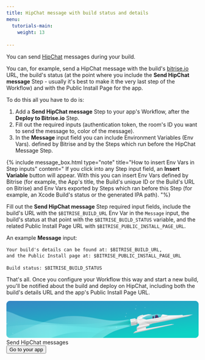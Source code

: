 ```yaml
---
title: HipChat message with build status and details
menu:
  tutorials-main:
    weight: 13

---
```

You can send [HipChat](https://www.hipchat.com/) messages during your build.

You can, for example, send a HipChat message with the build's [bitrise.io](https://www.bitrise.io) URL,
the build's status (at the point where you include the **Send HipChat message** Step - usually it's best to
make it the very last step of the Workflow) and with the Public Install Page for the app.

To do this all you have to do is:

1. Add a **Send HipChat message** Step to your app's Workflow, after the **Deploy to Bitrise.io** Step.
2. Fill out the required inputs (authentication token, the room's ID you want to send the message to,
   color of the message).
3. In the **Message** input field you can include Environment Variables (Env Vars).
   defined by Bitrise and by the Steps which run before the HipChat Message Step.

{% include message_box.html type="note" title="How to insert Env Vars in Step inputs" content=" If you click into any Step input field, an **Insert Variable** button will appear. With this you can insert Env Vars defined by Bitrise (for example, the App's title, the Build's unique ID or the Build's URL on Bitrise) and Env Vars exported by Steps which ran before this Step (for example, an Xcode Build's status or the generated IPA path). "%}

Fill out the **Send HipChat message** Step required input fields, include the build's URL with the `$BITRISE_BUILD_URL` Env Var in the `Message` input, the build's status at that point with the `$BITRISE_BUILD_STATUS` variable, and the related Public Install Page URL with `$BITRISE_PUBLIC_INSTALL_PAGE_URL`.

An example **Message** input:

    Your build's details can be found at: $BITRISE_BUILD_URL,
    and the Public Install page at: $BITRISE_PUBLIC_INSTALL_PAGE_URL
    
    Build status: $BITRISE_BUILD_STATUS

That's all. Once you configure your Workflow this way and start a new build, you'll be notified about the build and deploy on HipChat,
including both the build's details URL and the app's Public Install Page URL.

<div class="banner">
	<img src="/assets/images/banner-bg-888x170.png" style="border: none;">
	<div class="deploy-text">Send HipChat messages</div>
	<a target="_blank" href="https://app.bitrise.io/dashboard/builds"><button class="button">Go to your app</button></a>
</div>